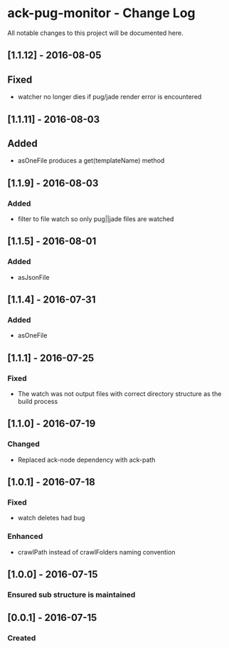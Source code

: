 # ack-pug-monitor - Change Log
All notable changes to this project will be documented here.

## [1.1.12] - 2016-08-05
## Fixed
- watcher no longer dies if pug/jade render error is encountered


## [1.1.11] - 2016-08-03
## Added
- asOneFile produces a get(templateName) method

## [1.1.9] - 2016-08-03
### Added
- filter to file watch so only pug||jade files are watched

## [1.1.5] - 2016-08-01
### Added
- asJsonFile

## [1.1.4] - 2016-07-31
### Added
- asOneFile

## [1.1.1] - 2016-07-25
### Fixed
- The watch was not output files with correct directory structure as the build process

## [1.1.0] - 2016-07-19
### Changed
- Replaced ack-node dependency with ack-path

## [1.0.1] - 2016-07-18
### Fixed
- watch deletes had bug
### Enhanced
- crawlPath instead of crawlFolders naming convention

## [1.0.0] - 2016-07-15
### Ensured sub structure is maintained

## [0.0.1] - 2016-07-15
### Created
